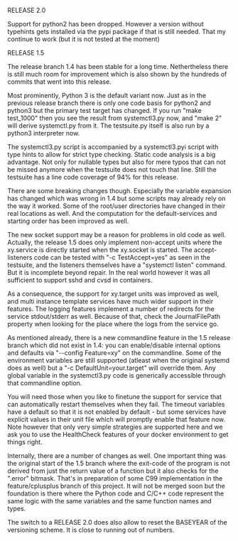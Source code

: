 RELEASE 2.0

Support for python2 has been dropped. However a version without typehints
gets installed via the pypi package if that is still needed. That my
continue to work (but it is not tested at the moment)

RELEASE 1.5

The release branch 1.4 has been stable for a long time. Nethertheless there
is still much room for improvement which is also shown by the hundreds of
commits that went into this release.

Most prominently, Python 3 is the default variant now. Just as in the previous
release branch there is only one code basis for python2 and python3 but the
primary test target has changed. If you run "make test_1000" then you see
the result from systemctl3.py now, and "make 2" will derive systemctl.py
from it. The testsuite.py itself is also run by a python3 interpreter now.

The systemctl3.py script is accompanied by a systemctl3.pyi script with type 
hints to allow for strict type checking. Static code analysis is a big
advantage. Not only for nullable types but also for mere typos that can not 
be missed anymore when the testsuite does not touch that line. Still the 
testsuite has a line code coverage of 94% for this release.

There are some breaking changes though. Especially the variable expansion 
has changed which was wrong in 1.4 but some scripts may already rely on the
way it worked. Some of the root/user directories have changed in their real
locations as well. And the computation for the default-services and starting
order has been improved as well.

The new socket support may be a reason for problems in old code as well.
Actually, the release 1.5 does only implement non-accept units where the
xy.service is directly started when the xy.socket is started. The
accept-listeners code can be tested with "-c TestAccept=yes" as seen in
the testsuite, and the listeners themselves have a "systemctl listen"
command. But it is incomplete beyond repair. In the real world however
it was all sufficient to support sshd and cvsd in containers.

As a consequence, the support for xy.target units was improved as well,
and multi instance template services have much wider support in their
features. The logging features implement a number of redirects for the
service stdout/stderr as well. Because of that, check the JournalFilePath
property when looking for the place where the logs from the service go.

As mentioned already, there is a new commandline feature in the 1.5 
release branch which did not exist in 1.4: you can enable/disable internal
options and defaults via "--config Feature=xy" on the commandline. Some of
the environment variables are still supported (atleast when the 
original systemd does as well) but a "-c DefaultUnit=your.target" 
will override them. Any global variable in the systemctl3.py code is 
generically accessible through that commandline option.

You will need those when you like to finetune the support for service
that can automatically restart themselves when they fail. The timeout
variables have a default so that it is not enabled by default - but 
some services have explicit values in their unit file which will promptly
enable that feature now. Note however that only very simple strategies
are supported here and we ask you to use the HealthCheck features of 
your docker environment to get things right.

Internally, there are a number of changes as well. One important thing
was the original start of the 1.5 branch where the exit-code of the
program is not derived from just the return value of a function but
it also checks for the ".error" bitmask. That's in preparation of some
C99 implementation in the feature/cplusplus branch of this project. It 
will not be merged soon but the foundation is there where the Python code
and C/C++ code represent the same logic with the same variables and
the same function names and types.


The switch to a RELEASE 2.0 does also allow to reset the BASEYEAR
of the versioning scheme. It is close to running out of numbers.




